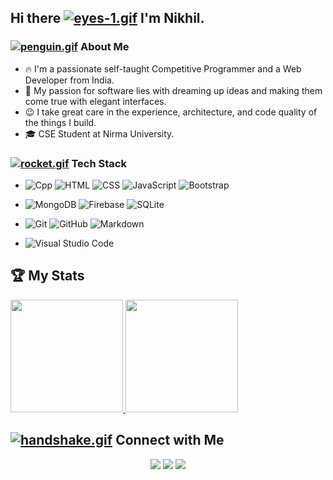 ## Hi there [![eyes-1.gif](https://s4.gifyu.com/images/eyes-1.gif)](https://gifyu.com/image/ZOeV) I'm Nikhil.

### [![penguin.gif](https://s4.gifyu.com/images/penguin.gif)](https://gifyu.com/image/Zy2O) About Me 

- 🔥&nbsp;I'm a passionate self-taught Competitive Programmer and a Web Developer from India. 
- 🎯&nbsp;My passion for software lies with dreaming up ideas and making them come true with elegant interfaces. 
- 😉&nbsp;I take great care in the experience, architecture, and code quality of the things I build.
- 🎓&nbsp;CSE Student at Nirma University.


### [![rocket.gif](https://s4.gifyu.com/images/rocket.gif)](https://gifyu.com/image/ZySM) Tech Stack

- ![Cpp](https://img.shields.io/badge/-C++-333333.svg?style=flat&logo=c%2B%2B&logoColor=yellow)
  ![HTML](https://img.shields.io/badge/-HTML-333333?style=centerme&logo=HTML5)
  ![CSS](https://img.shields.io/badge/-CSS-333333?style=flat&logo=CSS3&logoColor=1572B6)
  ![JavaScript](https://img.shields.io/badge/-JavaScript-333333?style=flat&logo=javascript)
  ![Bootstrap](https://img.shields.io/badge/-Bootstrap-333333?style=flat&logo=bootstrap&logoColor=563D7C)

- ![MongoDB](https://img.shields.io/badge/-MongoDB-333333?style=flat&logo=mongodb)
  ![Firebase](https://img.shields.io/badge/-Firebase-333333?style=flat&logo=firebase)
  ![SQLite](https://img.shields.io/badge/-SQLite-333333?style=flat&logo=sqlite&logoColor=blue)
  
- ![Git](https://img.shields.io/badge/-Git-333333?style=flat&logo=git)
  ![GitHub](https://img.shields.io/badge/-GitHub-333333?style=flat&logo=github)
  ![Markdown](https://img.shields.io/badge/-Markdown-333333?style=flat&logo=markdown)
  
- ![Visual Studio Code](https://img.shields.io/badge/-VSCode-333333?style=flat&logo=visual-studio-code&logoColor=007ACC)
  
## 🏆&nbsp;My Stats
<p>
<a href="https://github.com/AVS1508">
  <img height="180em" src="https://github-readme-stats.vercel.app/api?username=nikhraj&show_icons=true&theme=radical" />
  <img height="180em" src="https://github-readme-stats-eight-theta.vercel.app/api/top-langs/?username=nikhraj&theme=radical&layout=compact" />
</a>
</p>


## [![handshake.gif](https://s4.gifyu.com/images/handshake.gif)](https://gifyu.com/image/Zy2f) Connect with Me

<p align="center">
<a href="https://nikhilrajput.me"><img src="https://img.shields.io/badge/-nikhilrajput.me-3423A6?style=flat-square&logo=Google-Chrome&logoColor=white"/></a>
<a href="https://www.linkedin.com/in/rajput1nikhil/"><img src="https://img.shields.io/badge/-Nikhil-0077B5?style=flat-square&logo=Linkedin&logoColor=white"/></a>
<a href="mailto:nikhil2018.rajput@gamil.com"><img src="https://img.shields.io/badge/-Mail-D14836?style=flat-square&logo=Gmail&logoColor=white"/></a>

